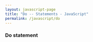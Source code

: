```yaml
---
layout: javascript-page
title: "Do -- Statements - JavaScript"
permalink: /javascript/do
---
```


### Do statement
